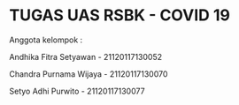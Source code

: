 # TUGAS UAS RSBK - COVID 19

Anggota kelompok :

Andhika Fitra Setyawan - 21120117130052

Chandra Purnama Wijaya - 21120117130070

Setyo Adhi Purwito - 21120117130077